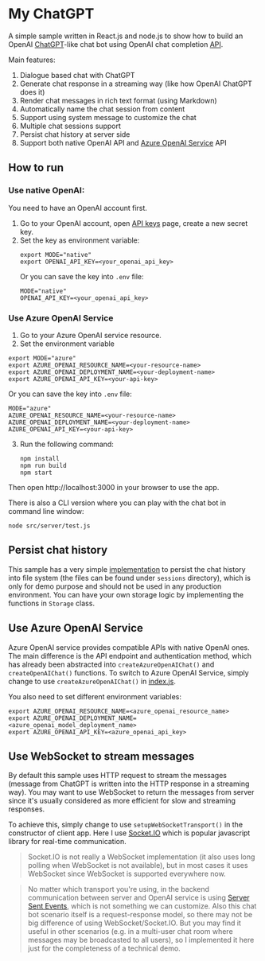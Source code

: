 # My ChatGPT

A simple sample written in React.js and node.js to show how to build an OpenAI [ChatGPT](https://chat.openai.com/)-like chat bot using OpenAI chat completion [API](https://platform.openai.com/docs/guides/chat).

Main features:
1. Dialogue based chat with ChatGPT
2. Generate chat response in a streaming way (like how OpenAI ChatGPT does it)
3. Render chat messages in rich text format (using Markdown)
4. Automatically name the chat session from content
5. Support using system message to customize the chat
6. Multiple chat sessions support
7. Persist chat history at server side
8. Support both native OpenAI API and [Azure OpenAI Service](https://azure.microsoft.com/products/cognitive-services/openai-service) API

## How to run

### Use native OpenAI:
You need to have an OpenAI account first.

1. Go to your OpenAI account, open [API keys](https://platform.openai.com/account/api-keys) page, create a new secret key.
2. Set the key as environment variable:
   ```
   export MODE="native"
   export OPENAI_API_KEY=<your_openai_api_key>
   ```
   Or you can save the key into `.env` file:
   ```
   MODE="native"
   OPENAI_API_KEY=<your_openai_api_key>
   ```

### Use Azure OpenAI Service
1. Go to your Azure OpenAI service resource.
2. Set the environment variable
```
export MODE="azure"
export AZURE_OPENAI_RESOURCE_NAME=<your-resource-name>
export AZURE_OPENAI_DEPLOYMENT_NAME=<your-deployment-name>
export AZURE_OPENAI_API_KEY=<your-api-key>
```
Or you can save the key into `.env` file:
```
MODE="azure"
AZURE_OPENAI_RESOURCE_NAME=<your-resource-name>
AZURE_OPENAI_DEPLOYMENT_NAME=<your-deployment-name>
AZURE_OPENAI_API_KEY=<your-api-key>
```

3. Run the following command:
   ```
   npm install
   npm run build
   npm start
   ```

Then open http://localhost:3000 in your browser to use the app.

There is also a CLI version where you can play with the chat bot in command line window:
```
node src/server/test.js
```

## Persist chat history

This sample has a very simple [implementation](src/server/storage.js) to persist the chat history into file system (the files can be found under `sessions` directory), which is only for demo purpose and should not be used in any production environment. You can have your own storage logic by implementing the functions in `Storage` class.

## Use Azure OpenAI Service

Azure OpenAI service provides compatible APIs with native OpenAI ones. The main difference is the API endpoint and authentication method, which has already been abstracted into `createAzureOpenAIChat()` and `createOpenAIChat()` functions. To switch to Azure OpenAI Service, simply change to use `createAzureOpenAIChat()` in [index.js](src/server/index.js).

You also need to set different environment variables:
```
export AZURE_OPENAI_RESOURCE_NAME=<azure_openai_resource_name>
export AZURE_OPENAI_DEPLOYMENT_NAME=<azure_openai_model_deployment_name>
export AZURE_OPENAI_API_KEY=<azure_openai_api_key>
```

## Use WebSocket to stream messages

By default this sample uses HTTP request to stream the messages (message from ChatGPT is written into the HTTP response in a streaming way). You may want to use WebSocket to return the messages from server since it's usually considered as more efficient for slow and streaming responses.

To achieve this, simply change to use `setupWebSocketTransport()` in the constructor of client app. Here I use [Socket.IO](https://socket.io) which is popular javascript library for real-time communication.

> Socket.IO is not really a WebSocket implementation (it also uses long polling when WebSocket is not available), but in most cases it uses WebSocket since WebSocket is supported everywhere now.

> No matter which transport you're using, in the backend communication between server and OpenAI service is using [Server Sent Events](https://developer.mozilla.org/en-US/docs/Web/API/Server-sent_events), which is not something we can customize. Also this chat bot scenario itself is a request-response model, so there may not be big difference of using WebSocket/Socket.IO. But you may find it useful in other scenarios (e.g. in a multi-user chat room where messages may be broadcasted to all users), so I implemented it here just for the completeness of a technical demo.